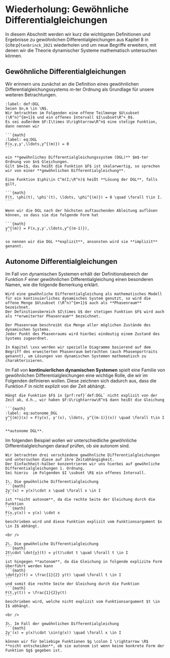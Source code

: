 # Wiederholung: Gewöhnliche Differentialgleichungen

In diesem Abschnitt werden wir kurz die wichtigsten Definitionen und Ergebnisse zu gewöhnlichen Differentialgleichungen aus Kapitel 8 in {cite:p}`tenbrinck_2021` wiederholen und um neue Begriffe erweitern, mit denen wir die Theorie dynamischer Systeme mathematisch untersuchen können.

## Gewöhnliche Differentialgleichungen

Wir erinnern uns zunächst an die Definition eines gewöhnlichen Differentialgleichungssystems $m$-ter Ordnung als Grundlage für unsere weiteren Betrachtungen.

````{prf:definition} Gewöhnliches Differentialgleichungssystem
:label: def:DGL
Seien $n,m \in \N$.
Wir betrachten im Folgenden eine offene Teilmenge $U\subset (\R^n)^{m+1}$ und ein offenes Intervall $I\subset\R^+_0$. 
Es sei außerdem $F:I\times U\rightarrow\R^n$ eine stetige Funktion, dann nennen wir

```{math}
:label: eq:DGL
F(x,y,y',\ldots,y^{(m)}) = 0
```

ein **gewöhnliches Differentialgleichungssystem (DGL)** $m$-ter Ordnung von $n$ Gleichungen.
Gilt $m=1$, das heißt die Funktion $F$ ist skalarwertig, so sprechen wir von einer **gewöhnlichen Differentialgleichung**.

Eine Funktion $\phi\in C^m(I;\R^n)$ heißt **Lösung der DGL**, falls gilt,

```{math}
F(t, \phi(t), \phi'(t), \ldots, \phi^{(m)}) = 0 \quad \forall t\in I.
```

Wenn wir die DGL nach der höchsten auftauchenden Ableitung auflösen können, so dass sie die folgende Form hat

```{math}
y^{(m)} = F(x,y,y',\ldots,y^{(m-1)}),
```

so nennen wir die DGL **explizit**, ansonsten wird sie **implizit** genannt.
````

## Autonome Differentialgleichungen

Im Fall von dynamischen Systemen erhält der Definitionsbereich der Funktion $F$ einer gewöhnlichen Differentialgleichung einen besonderen Namen, wie die folgende Bemerkung erklärt.
````{prf:remark} (Erweiterter) Phasenraum
Wird eine gewöhnliche Differentialgleichung als mathematisches Modell für ein kontinuierliches dynamisches System genutzt, so wird die offene Menge $U\subset (\R^n)^{m+1}$ auch als **Phasenraum** bezeichnet. 
Der Definitionsbereich $I\times U$ der stetigen Funktion $F$ wird auch als **erweiterter Phasenraum** bezeichnet.

Der Phasenraum beschreibt die Menge aller möglichen Zustände des dynamischen Systems.
Jeder Punkt des Phasenraums wird hierbei eindeutig einem Zustand des Systems zugeordnet.

In Kapitel \xxx werden wir spezielle Diagramme basierend auf dem Begriff des erweiterten Phasenraum betrachten (auch Phasenportraits genannt), um Lösungen von dynamischen Systemen mathematisch zu charakterisieren.
````

Im Fall von **kontinuierlichen dynamischen Systemen** spielt eine Familie von gewöhnlichen Differentialgleichungen eine wichtige Rolle, die wir im Folgenden definieren wollen. 
Diese zeichnen sich dadurch aus, dass die Funktion $F$ in [](eq:DGL) nicht explizit von der Zeit abhängt.

````{prf:definition} Autonome DGL
Hängt die Funktion $F$ in {prf:ref}`def:DGL` nicht explizit von der Zeit ab, d.h., wir haben $F:U\rightarrow\R^n$ dann heißt die Gleichung

```{math}
:label: eq:autonome_DGL
y^{(m)}(x) = F(y(x), y'(x), \ldots, y^{(m-1)}(x)) \quad \forall t\in I
```

**autonome DGL**.

````

Im folgenden Beispiel wollen wir unterschiedliche gewöhnliche Differentialgleichungen darauf prüfen, ob sie autonom sind.
````{prf:example} Autonome Differentialgleichungen
Wir betrachten drei verschiedene gewöhnliche Differentialgleichungen und untersuchen diese auf ihre Zeitabhängigkeit.
Der Einfachheit-halber konzentrieren wir uns hierbei auf gewöhnliche Differentialgleichungen 1. Ordnung.
Sei hierzu  im Folgenden $I \subset \R$ ein offenes Intervall. 

1\. Die gewöhnliche Differentialgleichung
```{math}
2y'(x) = y(x)\cdot x \quad \forall x \in I
```
ist **nicht autonom**, da die rechte Seite der Gleichung durch die Funktion
```{math}
F(x,y(x)) = y(x) \cdot x
```
beschrieben wird und diese Funktion explizit vom Funktionsargument $x \in I$ abhängt.

<br />

2\. Die gewöhnliche Differentialgleichung
```{math}
2t\cdot \dot{y}(t) = y(t)\cdot t \quad \forall t \in I
```
ist hingegen **autonom**, da die Gleichung in folgende explizite Form überführt werden kann
```{math}
\dot{y}(t) = \frac{1}{2} y(t) \quad \forall t \in I
```
und somit die rechte Seite der Gleichung durch die Funktion 
```{math}
F(t,y(t)) = \frac{1}{2}y(t)
```
beschrieben wird, welche nicht explizit vom Funktionsargument $t \in I$ abhängt.

<br />

3\. Im Fall der gewöhnlichen Differentialgleichung
```{math}
2y'(x) = y(x)\cdot \sin(g(x)) \quad \forall x \in I
```
können wir für beliebige Funktionen $g \colon I \rightarrow \R$ **nicht entscheiden**, ob sie autonom ist wenn keine konkrete Form der Funktion $g$ gegeben ist.
````

<!-- ## Anfangswertprobleme

Üblicherweise betrachtet man nicht nur DGLs sondern sogenannte Anfangswertprobleme. Hierbei wählt man einen ausgezeichneten Zeitpunkt $t_0\in I$ aus dem Zeitintervall $I$ an welchem man die Lösung explizit durch einen Anfangswert $x_0\in U$ vorgibt. Im Setting von {prf:ref}`def:DGL` heißt
das Gleichungssystem

```{math}
:label: eq:AWP
\dot{x}(t) = F(t, x(t))\quad\forall t\in I
x(t_0) = x_0
```

**Anfangswertproblem**. Sofern nicht explizit angegeben werden wir im folgenden annehmen, dass ohne Beschränkung der Allgemeinheit $t_0=0$ gilt.

## Existenz und Eindeutigkeit einer Lösung

Wir wiederholen die wichtigsten Existenzaussagen zu Anfangswertproblem. Die wichtigste Eigenschaften in diesem Kontext ist die Lipschitzstetigkeit der rechten Seite $F$.

````{prf:definition} Lipschitzstetigkeit
$F$
```` -->
